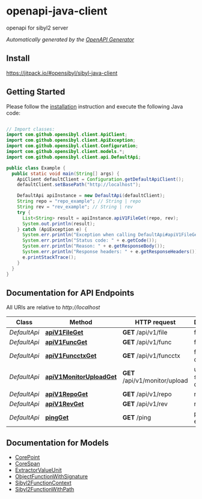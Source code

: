 # openapi-java-client

openapi for sibyl2 server

*Automatically generated by the [OpenAPI Generator](https://openapi-generator.tech)*

## Install

https://jitpack.io/#opensibyl/sibyl-java-client

## Getting Started

Please follow the [installation](#installation) instruction and execute the following Java code:

```java

// Import classes:
import com.github.opensibyl.client.ApiClient;
import com.github.opensibyl.client.ApiException;
import com.github.opensibyl.client.Configuration;
import com.github.opensibyl.client.models.*;
import com.github.opensibyl.client.api.DefaultApi;

public class Example {
  public static void main(String[] args) {
    ApiClient defaultClient = Configuration.getDefaultApiClient();
    defaultClient.setBasePath("http://localhost");

    DefaultApi apiInstance = new DefaultApi(defaultClient);
    String repo = "repo_example"; // String | repo
    String rev = "rev_example"; // String | rev
    try {
      List<String> result = apiInstance.apiV1FileGet(repo, rev);
      System.out.println(result);
    } catch (ApiException e) {
      System.err.println("Exception when calling DefaultApi#apiV1FileGet");
      System.err.println("Status code: " + e.getCode());
      System.err.println("Reason: " + e.getResponseBody());
      System.err.println("Response headers: " + e.getResponseHeaders());
      e.printStackTrace();
    }
  }
}
```

## Documentation for API Endpoints

All URIs are relative to *http://localhost*

Class | Method | HTTP request | Description
------------ | ------------- | ------------- | -------------
*DefaultApi* | [**apiV1FileGet**](docs/DefaultApi.md#apiV1FileGet) | **GET** /api/v1/file | file query
*DefaultApi* | [**apiV1FuncGet**](docs/DefaultApi.md#apiV1FuncGet) | **GET** /api/v1/func | func query
*DefaultApi* | [**apiV1FuncctxGet**](docs/DefaultApi.md#apiV1FuncctxGet) | **GET** /api/v1/funcctx | func ctx query
*DefaultApi* | [**apiV1MonitorUploadGet**](docs/DefaultApi.md#apiV1MonitorUploadGet) | **GET** /api/v1/monitor/upload | upload status query
*DefaultApi* | [**apiV1RepoGet**](docs/DefaultApi.md#apiV1RepoGet) | **GET** /api/v1/repo | repo query
*DefaultApi* | [**apiV1RevGet**](docs/DefaultApi.md#apiV1RevGet) | **GET** /api/v1/rev | rev query
*DefaultApi* | [**pingGet**](docs/DefaultApi.md#pingGet) | **GET** /ping | ping example


## Documentation for Models

 - [CorePoint](docs/CorePoint.md)
 - [CoreSpan](docs/CoreSpan.md)
 - [ExtractorValueUnit](docs/ExtractorValueUnit.md)
 - [ObjectFunctionWithSignature](docs/ObjectFunctionWithSignature.md)
 - [Sibyl2FunctionContext](docs/Sibyl2FunctionContext.md)
 - [Sibyl2FunctionWithPath](docs/Sibyl2FunctionWithPath.md)
